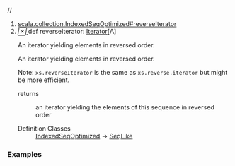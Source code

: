 //
<ol>
<li><a href="https://www.scala-lang.org/api/2.12.3/scala/collection/mutable/ArrayBuffer.html#reverseIterator:Iterator[A]">scala.collection.IndexedSeqOptimized#reverseIterator</a></li>
<li name="scala.collection.IndexedSeqOptimized#reverseIterator" visbl="pub" class="indented0 " data-isabs="false" fullcomment="yes" group="Ungrouped"> <a id="reverseIterator:Iterator[A]"></a> <span class="permalink"> <a href="../../../scala/collection/mutable/ArrayBuffer.html#reverseIterator:Iterator[A]" title="Permalink"> <i class="material-icons"></i> </a> </span> <span class="modifier_kind"> <span class="modifier"></span> <span class="kind">def</span> </span> <span class="symbol"> <span class="name">reverseIterator</span><span class="result">: <a href="../Iterator.html" class="extype" name="scala.collection.Iterator">Iterator</a>[<span class="extype" name="scala.collection.mutable.ArrayBuffer.A">A</span>]</span> </span> <p class="shortcomment cmt">An iterator yielding elements in reversed order.</p>
 <div class="fullcomment">
  <div class="comment cmt">
   <p>An iterator yielding elements in reversed order.</p>
   <p>Note: <code>xs.reverseIterator</code> is the same as <code>xs.reverse.iterator</code> but might be more efficient. </p>
  </div>
  <dl class="paramcmts block">
   <dt>
    returns
   </dt>
   <dd class="cmt">
    <p>an iterator yielding the elements of this sequence in reversed order</p>
   </dd>
  </dl>
  <dl class="attributes block"> 
   <dt>
    Definition Classes
   </dt>
   <dd>
    <a href="../IndexedSeqOptimized.html" class="extype" name="scala.collection.IndexedSeqOptimized">IndexedSeqOptimized</a> → 
    <a href="../SeqLike.html" class="extype" name="scala.collection.SeqLike">SeqLike</a>
   </dd>
  </dl>
 </div> </li>
        </ol>


### Examples



